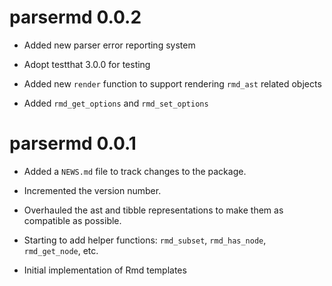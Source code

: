 # parsermd 0.0.2

* Added new parser error reporting system

* Adopt testthat 3.0.0 for testing

* Added new `render` function to support rendering `rmd_ast` related objects

* Added `rmd_get_options` and `rmd_set_options`

# parsermd 0.0.1

* Added a `NEWS.md` file to track changes to the package.

* Incremented the version number.

* Overhauled the ast and tibble representations to make them as compatible as possible.

* Starting to add helper functions: `rmd_subset`, `rmd_has_node`, `rmd_get_node`, etc.

* Initial implementation of Rmd templates

